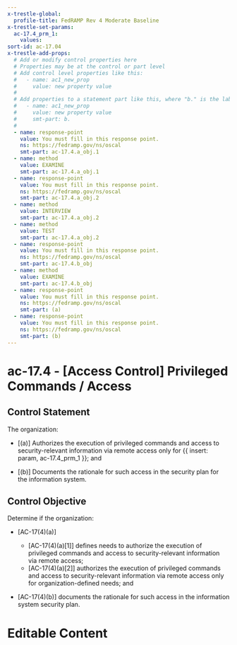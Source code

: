 ```yaml
---
x-trestle-global:
  profile-title: FedRAMP Rev 4 Moderate Baseline
x-trestle-set-params:
  ac-17.4_prm_1:
    values:
sort-id: ac-17.04
x-trestle-add-props:
  # Add or modify control properties here
  # Properties may be at the control or part level
  # Add control level properties like this:
  #   - name: ac1_new_prop
  #     value: new property value
  #
  # Add properties to a statement part like this, where "b." is the label of the target statement part
  #   - name: ac1_new_prop
  #     value: new property value
  #     smt-part: b.
  #
  - name: response-point
    value: You must fill in this response point.
    ns: https://fedramp.gov/ns/oscal
    smt-part: ac-17.4.a_obj.1
  - name: method
    value: EXAMINE
    smt-part: ac-17.4.a_obj.1
  - name: response-point
    value: You must fill in this response point.
    ns: https://fedramp.gov/ns/oscal
    smt-part: ac-17.4.a_obj.2
  - name: method
    value: INTERVIEW
    smt-part: ac-17.4.a_obj.2
  - name: method
    value: TEST
    smt-part: ac-17.4.a_obj.2
  - name: response-point
    value: You must fill in this response point.
    ns: https://fedramp.gov/ns/oscal
    smt-part: ac-17.4.b_obj
  - name: method
    value: EXAMINE
    smt-part: ac-17.4.b_obj
  - name: response-point
    value: You must fill in this response point.
    ns: https://fedramp.gov/ns/oscal
    smt-part: (a)
  - name: response-point
    value: You must fill in this response point.
    ns: https://fedramp.gov/ns/oscal
    smt-part: (b)
---
```


# ac-17.4 - \[Access Control\] Privileged Commands / Access

## Control Statement

The organization:

- \[(a)\] Authorizes the execution of privileged commands and access to security-relevant information via remote access only for {{ insert: param, ac-17.4_prm_1 }}; and

- \[(b)\] Documents the rationale for such access in the security plan for the information system.

## Control Objective

Determine if the organization:

- \[AC-17(4)(a)\]

  - \[AC-17(4)(a)[1]\] defines needs to authorize the execution of privileged commands and access to security-relevant information via remote access;
  - \[AC-17(4)(a)[2]\] authorizes the execution of privileged commands and access to security-relevant information via remote access only for organization-defined needs; and

- \[AC-17(4)(b)\] documents the rationale for such access in the information system security plan.

# Editable Content

<!-- Make additions and edits below -->
<!-- The above represents the contents of the control as received by the profile, prior to additions. -->
<!-- If the profile makes additions to the control, they will appear below. -->
<!-- The above markdown may not be edited but you may edit the content below, and/or introduce new additions to be made by the profile. -->
<!-- If there is a yaml header at the top, parameter values may be edited. Use --set-parameters to incorporate the changes during assembly. -->
<!-- The content here will then replace what is in the profile for this control, after running profile-assemble. -->
<!-- The added parts in the profile for this control are below.  You may edit them and/or add new ones. -->
<!-- Each addition must have a heading either of the form ## Control my_addition_name -->
<!-- or ## Part a. (where the a. refers to one of the control statement labels.) -->
<!-- "## Control" parts are new parts added after the statement part. -->
<!-- "## Part" parts are new parts added into the top-level statement part with that label. -->
<!-- Subparts may be added with nested hash levels of the form ### My Subpart Name -->
<!-- underneath the parent ## Control or ## Part being added -->
<!-- See https://ibm.github.io/compliance-trestle/tutorials/ssp_profile_catalog_authoring/ssp_profile_catalog_authoring for guidance. -->
